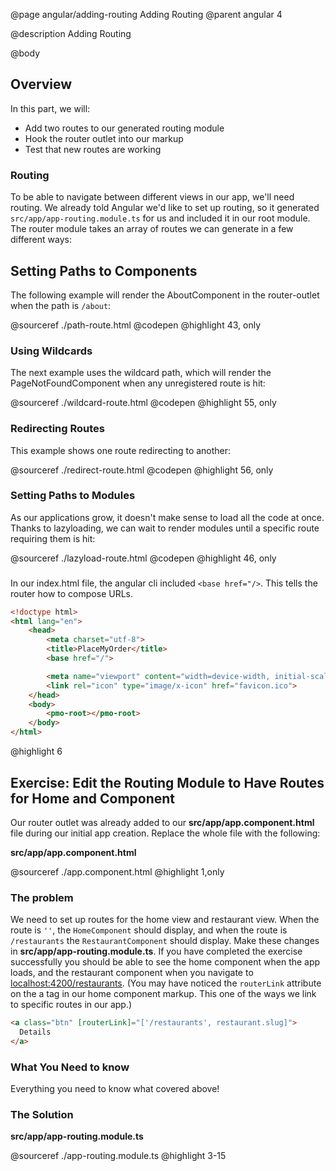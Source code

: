 @page angular/adding-routing Adding Routing
@parent angular 4

@description Adding Routing

@body

## Overview

In this part, we will:

- Add two routes to our generated routing module
- Hook the router outlet into our markup
- Test that new routes are working

### Routing

To be able to navigate between different views in our app, we'll need routing. We already told Angular we'd like to set up routing, so it generated `src/app/app-routing.module.ts` for us and included it in our root module. The router module takes an array of routes we can generate in a few different ways:

## Setting Paths to Components

The following example will render the AboutComponent in the router-outlet when the path is `/about`:

@sourceref ./path-route.html
@codepen
@highlight 43, only

### Using Wildcards

The next example uses the wildcard path, which will render the PageNotFoundComponent when any unregistered route is hit:

@sourceref ./wildcard-route.html
@codepen
@highlight 55, only

### Redirecting Routes

This example shows one route redirecting to another:

@sourceref ./redirect-route.html
@codepen
@highlight 56, only

### Setting Paths to Modules

As our applications grow, it doesn't make sense to load all the code at once. Thanks to lazyloading, we can wait to render modules until a specific route requiring them is hit:

@sourceref ./lazyload-route.html
@codepen
@highlight 46, only

### <base-href>

In our index.html file, the angular cli included `<base href="/>`. This tells the router how to compose URLs. 

```html
<!doctype html>
<html lang="en">
    <head>
        <meta charset="utf-8">
        <title>PlaceMyOrder</title>
        <base href="/">

        <meta name="viewport" content="width=device-width, initial-scale=1">
        <link rel="icon" type="image/x-icon" href="favicon.ico">
    </head>
    <body>
        <pmo-root></pmo-root>
    </body>
</html>
```
@highlight 6

## Exercise: Edit the Routing Module to Have Routes for Home and Component

Our router outlet was already added to our __src/app/app.component.html__ file during our initial app creation. Replace the whole file with the following: 

__src/app/app.component.html__

@sourceref ./app.component.html
@highlight 1,only

### The problem

We need to set up routes for the home view and restaurant view. When the route is `''`, the `HomeComponent` should display, and when the route is `/restaurants` the `RestaurantComponent` should display. Make these changes in __src/app/app-routing.module.ts__. If you have completed the exercise successfully you should be able to see the home component when the app loads, and the restaurant component when you navigate to <a href="http://localhost:4200/restaurants" target="\_blank">localhost:4200/restaurants</a>. (You may have noticed the ```routerLink``` attribute on the a tag in our home component markup. This one of the ways we link to specific routes in our app.)


```html
<a class="btn" [routerLink]="['/restaurants', restaurant.slug]">
  Details
</a>
```

### What You Need to know

Everything you need to know what covered above!

### The Solution

__src/app/app-routing.module.ts__

@sourceref ./app-routing.module.ts
@highlight 3-15


